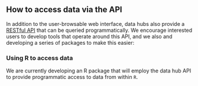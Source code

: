## How to access data via the API

In addition to the user-browsable web interface, data hubs also provide a [RESTful API](/hub-api/) that can be queried programmatically. We encourage interested users to develop tools that operate around this API, and we also and developing a series of packages to make this easier:

### Using R to access data

We are currently developing an R package that will employ the data hub API to provide programmatic access to data from within `R`.
